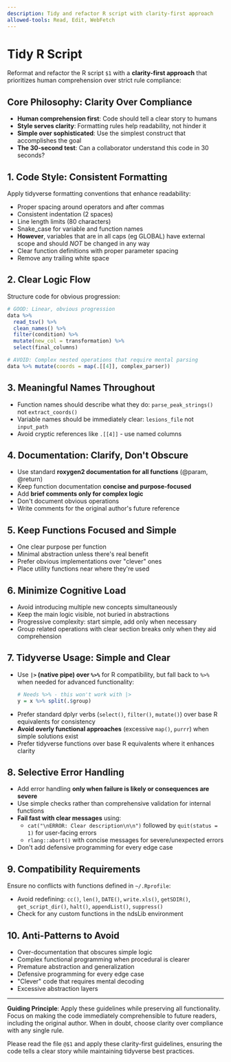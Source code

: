 ```yaml
---
description: Tidy and refactor R script with clarity-first approach
allowed-tools: Read, Edit, WebFetch
---
```


# Tidy R Script

Reformat and refactor the R script `$1` with a **clarity-first approach** that prioritizes human comprehension over strict rule compliance:

## Core Philosophy: Clarity Over Compliance
- **Human comprehension first**: Code should tell a clear story to humans
- **Style serves clarity**: Formatting rules help readability, not hinder it  
- **Simple over sophisticated**: Use the simplest construct that accomplishes the goal
- **The 30-second test**: Can a collaborator understand this code in 30 seconds?

## 1. Code Style: Consistent Formatting
Apply tidyverse formatting conventions that enhance readability:
- Proper spacing around operators and after commas
- Consistent indentation (2 spaces)
- Line length limits (80 characters)
- Snake_case for variable and function names
- **However**, variables that are in all caps (eg GLOBAL) have external scope and should *NOT* be changed in any way
- Clear function definitions with proper parameter spacing
- Remove any trailing white space

## 2. Clear Logic Flow
Structure code for obvious progression:
```r
# GOOD: Linear, obvious progression
data %>%
  read_tsv() %>%
  clean_names() %>%
  filter(condition) %>%
  mutate(new_col = transformation) %>%
  select(final_columns)

# AVOID: Complex nested operations that require mental parsing
data %>% mutate(coords = map(.[[4]], complex_parser))
```

## 3. Meaningful Names Throughout
- Function names should describe what they do: `parse_peak_strings()` not `extract_coords()`
- Variable names should be immediately clear: `lesions_file` not `input_path`
- Avoid cryptic references like `.[[4]]` - use named columns

## 4. Documentation: Clarify, Don't Obscure
- Use standard **roxygen2 documentation for all functions** (@param, @return)
- Keep function documentation **concise and purpose-focused**
- Add **brief comments only for complex logic**
- Don't document obvious operations
- Write comments for the original author's future reference

## 5. Keep Functions Focused and Simple  
- One clear purpose per function
- Minimal abstraction unless there's real benefit
- Prefer obvious implementations over "clever" ones
- Place utility functions near where they're used

## 6. Minimize Cognitive Load
- Avoid introducing multiple new concepts simultaneously
- Keep the main logic visible, not buried in abstractions
- Progressive complexity: start simple, add only when necessary
- Group related operations with clear section breaks only when they aid comprehension

## 7. Tidyverse Usage: Simple and Clear
- Use **`|>` (native pipe) over `%>%`** for R compatibility, but fall back to `%>%` when needed for advanced functionality:
  ```r
  # Needs %>% - this won't work with |>
  y = x %>% split(.$group)
  ```
- Prefer standard dplyr verbs (`select()`, `filter()`, `mutate()`) over base R equivalents for consistency
- **Avoid overly functional approaches** (excessive `map()`, `purrr`) when simple solutions exist
- Prefer tidyverse functions over base R equivalents where it enhances clarity

## 8. Selective Error Handling
- Add error handling **only when failure is likely or consequences are severe**
- Use simple checks rather than comprehensive validation for internal functions
- **Fail fast with clear messages** using:
  - `cat("\nERROR: Clear description\n\n")` followed by `quit(status = 1)` for user-facing errors
  - `rlang::abort()` with concise messages for severe/unexpected errors
- Don't add defensive programming for every edge case

## 9. Compatibility Requirements
Ensure no conflicts with functions defined in `~/.Rprofile`:
- Avoid redefining: `cc()`, `len()`, `DATE()`, `write.xls()`, `getSDIR()`, `get_script_dir()`, `halt()`, `appendList()`, `suppress()`
- Check for any custom functions in the ndsLib environment

## 10. Anti-Patterns to Avoid
- Over-documentation that obscures simple logic
- Complex functional programming when procedural is clearer  
- Premature abstraction and generalization
- Defensive programming for every edge case
- "Clever" code that requires mental decoding
- Excessive abstraction layers

---

**Guiding Principle**: Apply these guidelines while preserving all functionality. Focus on making the code immediately comprehensible to future readers, including the original author. When in doubt, choose clarity over compliance with any single rule.

Please read the file `@$1` and apply these clarity-first guidelines, ensuring the code tells a clear story while maintaining tidyverse best practices.
